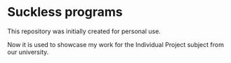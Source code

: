 # Suckless programs

This repository was initially created for personal use.

Now it is used to showcase my work for the Individual Project subject from our university.
